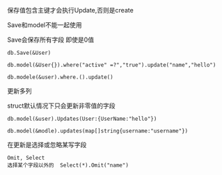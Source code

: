 保存值包含主键才会执行Update,否则是create

Save和model不能一起使用

Save会保存所有字段 即使是0值

```
db.Save(&User)
```

```
db.model(&User{}).where("active" =?","true").update("name","hello")
```

```
db.modele(&user).where.().update()
```

更新多列

struct默认情况下只会更新非零值的字段

```
db.model(&user).Updates(User:{UserName:"hello"})
```

```
db.model(&modle).updates(map[]string{username:"username"})
```

在更新是选择或忽略某写字段

```
Omit, Select
选择某个字段以外的  Select(*).Omit("name")
```

